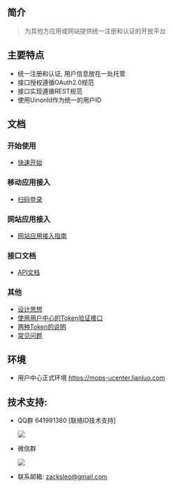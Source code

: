 <!-- --- title: 用户中心 -->

## 简介

  > 为其他方应用或网站提供统一注册和认证的开放平台

## 主要特点

* 统一注册和认证, 用户信息放在一处托管
* 接口授权遵循OAuth2.0规范
* 接口实现遵循REST规范
* 使用UinonId作为统一的用户ID


## 文档

### 开始使用

* [快速开始](get-started)

### 移动应用接入

* [扫码登录](qrcode-login)

### 网站应用接入

* [网站应用接入指南](web-integration)


### 接口文档

* [API文档](api)

### 其他

* [设计思想](design)
* [使用用户中心的Token验证接口](authentication)
* [两种Token的说明](token)
* [常见问题](qa)


## 环境

* 用户中心正式环境  https://mops-ucenter.lianluo.com

## 技术支持:

  + QQ群 641981380 [联络ID技术支持]

    ![](http://ww1.sinaimg.cn/large/675eb504gy1ffngjw0c1uj206d086t95.jpg)

  + 微信群 

    ![](http://ww1.sinaimg.cn/large/675eb504gy1ffngy2xxozj206d08umyg.jpg)

  + 联系邮箱:  zacksleo@gmail.com

